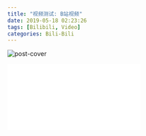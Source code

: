 ```yaml
---
title: "视频测试: B站视频"
date: 2019-05-18 02:23:26
tags: [Bilibili, Video]
categories: Bili-Bili
---
```


![post-cover](1.png)

<!-- more -->

<!-- <iframe src="//player.bilibili.com/player.html?aid=49052409&cid=85911719&page=7" height=360 width='100%' scrolling="no" border="0" frameborder="no" framespacing="0" allowfullscreen='true'><iframe> -->

<!-- <iframe src="//player.bilibili.com/player.html?aid=49052409&cid=85911719&page=7" height=360 width='100%' controls="controls" allowfullscreen></iframe> -->
<div class="aspect-ratio">
<iframe src="//player.bilibili.com/player.html?aid=49052409&cid=85911719&page=7" scrolling="no" border="0" frameborder="no" framespacing="0" allowfullscreen="true"></iframe>
</div>
